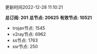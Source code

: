 更新时间2022-12-28 11:10:21

**总订阅: 201**
**总节点: 20625**
**有效节点: 10521**
- trojan节点: 1545
- v2ray节点: 6962
- ss节点: 1763
- ssr节点: 250
